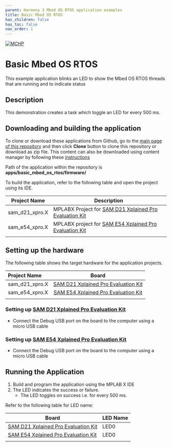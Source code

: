 ```yaml
---
parent: Harmony 3 Mbed OS RTOS application examples
title: Basic Mbed OS RTOS
has_children: false
has_toc: false
nav_order: 1
---
```


[![MCHP](https://www.microchip.com/ResourcePackages/Microchip/assets/dist/images/logo.png)](https://www.microchip.com)

# Basic Mbed OS RTOS

This example application blinks an LED to show the Mbed OS RTOS threads that are running and to indicate status

## Description

This demonstration creates a task which toggle an LED for every 500 ms.

## Downloading and building the application

To clone or download these applications from Github, go to the [main page of this repository](https://github.com/Microchip-MPLAB-Harmony/mbed_os_rtos_apps) and then click **Clone** button to clone this repository or download as zip file. This content can also be downloaded using content manager by following these [instructions](https://github.com/Microchip-MPLAB-Harmony/contentmanager/wiki)

Path of the application within the repository is **apps/basic_mbed_os_rtos/firmware/**

To build the application, refer to the following table and open the project using its IDE.

| Project Name      | Description                                    |
| ----------------- | ---------------------------------------------- |
| sam_d21_xpro.X    | MPLABX Project for [SAM D21 Xplained Pro Evaluation Kit](https://www.microchip.com/developmenttools/ProductDetails/atsamd21-xpro) |
| sam_e54_xpro.X    | MPLABX project for [SAM E54 Xplained Pro Evaluation Kit](https://www.microchip.com/developmenttools/ProductDetails/atsame54-xpro) |
|||

## Setting up the hardware

The following table shows the target hardware for the application projects.

| Project Name| Board|
|:---------|:---------:|
| sam_d21_xpro.X | [SAM D21 Xplained Pro Evaluation Kit](https://www.microchip.com/developmenttools/ProductDetails/atsamd21-xpro) |
| sam_e54_xpro.X | [SAM E54 Xplained Pro Evaluation Kit](https://www.microchip.com/developmenttools/ProductDetails/atsame54-xpro) |
|||

### Setting up [SAM D21 Xplained Pro Evaluation Kit](https://www.microchip.com/developmenttools/ProductDetails/atsamd21-xpro)

- Connect the Debug USB port on the board to the computer using a micro USB cable

### Setting up [SAM E54 Xplained Pro Evaluation Kit](https://www.microchip.com/developmenttools/ProductDetails/atsame54-xpro)

- Connect the Debug USB port on the board to the computer using a micro USB cable

## Running the Application

1. Build and program the application using the MPLAB X IDE
2. The LED indicates the success or failure.
    - The LED toggles on success i.e. for every 500 ms.

Refer to the following table for LED name:  

| Board | LED Name |
| ----- | -------- |
| [SAM D21 Xplained Pro Evaluation Kit](https://www.microchip.com/developmenttools/ProductDetails/atsamd21-xpro) | LED0 |
| [SAM E54 Xplained Pro Evaluation Kit](https://www.microchip.com/developmenttools/ProductDetails/atsame54-xpro) | LED0 |
|||
